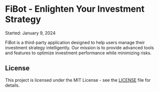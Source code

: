 # FiBot - Enlighten Your Investment Strategy

Started: January 9, 2024

FiBot is a third-party application designed to help users manage their investment strategy intelligently. Our mission is to provide advanced tools and features to optimize investment performance while minimizing risks.

## License

This project is licensed under the MIT License - see the [LICENSE](LICENSE) file for details.
